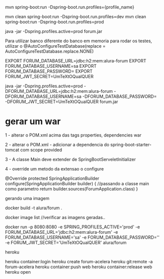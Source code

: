 mvn spring-boot:run -Dspring-boot.run.profiles={profile_name}

mvn clean spring-boot:run -Dspring-boot.run.profiles=dev 
mvn clean spring-boot:run -Dspring-boot.run.profiles=prod 


java -jar -Dspring.profiles.active=prod forum.jar

Para utilizar banco diferente do banco em memoria para rodar os  testes, utilizar o @AutoConfigureTestDatabase(replace = AutoConfigureTestDatabase.replace.NONE)

EXPORT FORUM_DATABASE_URL=jdbc:h2:mem:alura-forum
EXPORT FORUM_DATABASE_USERNAME=sa
EXPORT FORUM_DATABASE_PASSWORD=
EXPORT FORUM_JWT_SECRET=UmTeXtOQualQUER


java -jar -Dspring.profiles.active=prod -DFORUM_DATABASE_URL=jdbc:h2:mem:alura-forum -DFORUM_DATABASE_USERNAME=sa -DFORUM_DATABASE_PASSWORD= -DFORUM_JWT_SECRET=UmTeXtOQualQUER forum.jar

# gerar um war


1 - alterar o POM.xml acima das tags properties, dependencies
<packaging>war</packaging>

2 - alterar o POM.xml - adicionar a dependencia do spring-boot-starter-tomcat com scope provided

3 - A classe Main deve extender de SpringBootServeletInitializer

4 - override um metodo da extensao o configure 

@Override
protected SpringApplicationBuilder configure(SpringApplicationBuilder builder) {
    //passando a classe main como parametro
    return builder.sources(ForumApplication.class)
}


gerando uma imagem 

docker build -t alura/forum .

docker image list 
//verificar as imagens geradas..

docker run -p 8080:8080 -e SPRING_PROFILES_ACTIVE='prod' -e FORUM_DATABASE_URL='jdbc:h2:mem:alura-forum' -e FORUM_DATABASE_USERNAME='sa' -e FORUM_DATABASE_PASSWORD='' -e FORUM_JWT_SECRET='UmTeXtOQualQUER' alura/forum



heroku 

heroku container:login
heroku create forum-acelera
heroku git:remote -a forum-acelera
heroku container:push web
heroku container:release web
heroku open